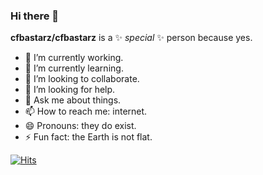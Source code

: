 <!--
![Anurag's GitHub stats](https://github-readme-stats.vercel.app/api?username=cfbastarz&count_private=true&show_icons=true&theme=default)


![](http://github-profile-summary-cards.vercel.app/api/cards/profile-details?username=cfbastarz&theme=2077)
![](http://github-profile-summary-cards.vercel.app/api/cards/stats?username=cfbastarz&theme=2077) ![](http://github-profile-summary-cards.vercel.app/api/cards/most-commit-language?username=cfbastarz&theme=2077)
-->


<!--
[![Top Langs](https://github-readme-stats.vercel.app/api/top-langs/?username=cfbastarz&layout=compact)](https://github.com/anuraghazra/github-readme-stats)
-->

### Hi there 👋

**cfbastarz/cfbastarz** is a ✨ _special_ ✨ person because yes.

- 🔭 I’m currently working.
- 🌱 I’m currently learning.
- 👯 I’m looking to collaborate.
- 🤔 I’m looking for help.
- 💬 Ask me about things.
- 📫 How to reach me: internet.
- 😄 Pronouns: they do exist.
- ⚡ Fun fact: the Earth is not flat.

[![Hits](https://hits.sh/github.com/cfbastarz.svg?label=PROFILE%20VIEWS&color=007ec6)](https://hits.sh/github.com/cfbastarz/)

